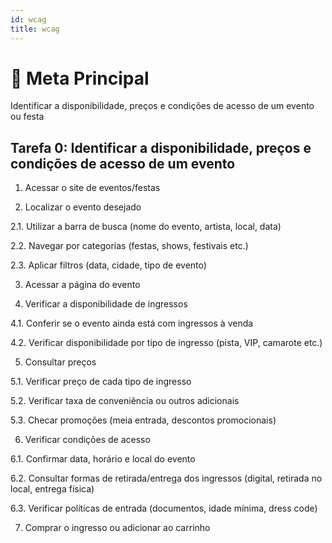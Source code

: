 ```yaml
---
id: wcag
title: wcag
---
```


# 🎯 Meta Principal

Identificar a disponibilidade, preços e condições de acesso de um evento ou festa

## Tarefa 0: Identificar a disponibilidade, preços e condições de acesso de um evento

1. Acessar o site de eventos/festas

2. Localizar o evento desejado

2.1. Utilizar a barra de busca (nome do evento, artista, local, data)

2.2. Navegar por categorias (festas, shows, festivais etc.)

2.3. Aplicar filtros (data, cidade, tipo de evento)

3. Acessar a página do evento

4. Verificar a disponibilidade de ingressos

4.1. Conferir se o evento ainda está com ingressos à venda

4.2. Verificar disponibilidade por tipo de ingresso (pista, VIP, camarote etc.)

5. Consultar preços

5.1. Verificar preço de cada tipo de ingresso

5.2. Verificar taxa de conveniência ou outros adicionais

5.3. Checar promoções (meia entrada, descontos promocionais)

6. Verificar condições de acesso

6.1. Confirmar data, horário e local do evento

6.2. Consultar formas de retirada/entrega dos ingressos (digital, retirada no local, entrega física)

6.3. Verificar políticas de entrada (documentos, idade mínima, dress code)

7. Comprar o ingresso ou adicionar ao carrinho





























